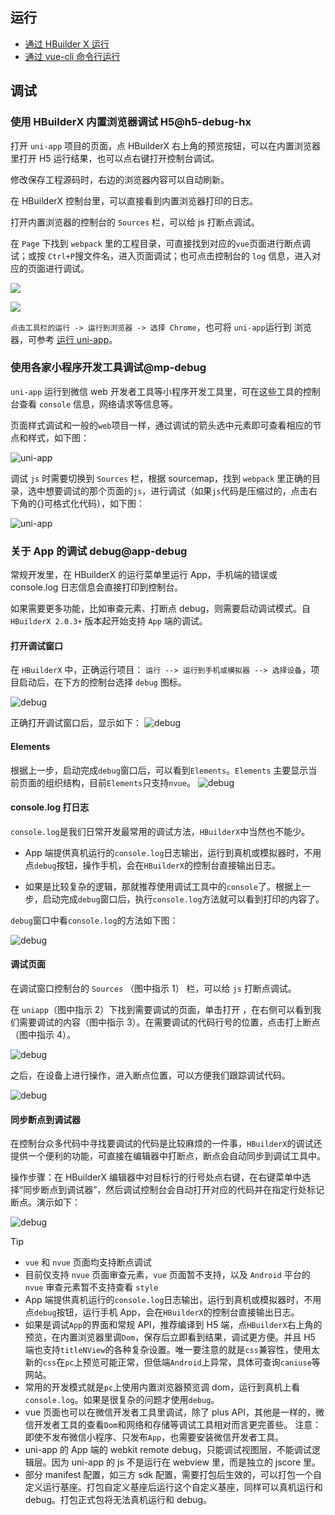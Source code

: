 ## 运行
- [通过 HBuilder X 运行](/quickstart-hx.html#运行uni-app)
- [通过 vue-cli 命令行运行](/quickstart-cli.html#运行、发布uni-app)

## 调试
### 使用 HBuilderX 内置浏览器调试 H5@h5-debug-hx

打开 `uni-app` 项目的页面，点 HBuilderX 右上角的预览按钮，可以在内置浏览器里打开 H5 运行结果，也可以点右键打开控制台调试。

修改保存工程源码时，右边的浏览器内容可以自动刷新。

在 HBuilderX 控制台里，可以直接看到内置浏览器打印的日志。

打开内置浏览器的控制台的 `Sources` 栏，可以给 js 打断点调试。

在 `Page` 下找到 `webpack` 里的工程目录，可直接找到对应的`vue`页面进行断点调试；或按 `Ctrl+P`搜文件名，进入页面调试；也可点击控制台的 `log` 信息，进入对应的页面进行调试。

![](https://bjetxgzv.cdn.bspapp.com/VKCEYUGU-uni-app-doc/56abde90-4f34-11eb-8a36-ebb87efcf8c0.png)

![](https://bjetxgzv.cdn.bspapp.com/VKCEYUGU-uni-app-doc/5762ab70-4f34-11eb-bdc1-8bd33eb6adaa.png)

`点击工具栏的运行 -> 运行到浏览器 -> 选择 Chrome`，也可将 `uni-app`运行到 浏览器，可参考 [运行 uni-app](/quickstart?id=运行uni-app)。

### 使用各家小程序开发工具调试@mp-debug

`uni-app` 运行到微信 web 开发者工具等小程序开发工具里，可在这些工具的控制台查看 `console` 信息，网络请求等信息等。

页面样式调试和一般的`web`项目一样，通过调试的箭头选中元素即可查看相应的节点和样式，如下图：

![uni-app](https://bjetxgzv.cdn.bspapp.com/VKCEYUGU-uni-app-doc/51d2b830-4f34-11eb-a16f-5b3e54966275.png)

调试 `js` 时需要切换到 `Sources` 栏，根据 sourcemap，找到 `webpack` 里正确的目录，选中想要调试的那个页面的`js`，进行调试（如果`js`代码是压缩过的，点击右下角的{}可格式化代码），如下图：

![uni-app](https://bjetxgzv.cdn.bspapp.com/VKCEYUGU-uni-app-doc/52889ab0-4f34-11eb-b680-7980c8a877b8.png)

### 关于 App 的调试 debug@app-debug

常规开发里，在 HBuilderX 的运行菜单里运行 App，手机端的错误或 console.log 日志信息会直接打印到控制台。

如果需要更多功能，比如审查元素、打断点 debug，则需要启动调试模式。自 `HBuilderX 2.0.3+` 版本起开始支持 `App` 端的调试。

#### 打开调试窗口

在 `HBuilderX` 中，正确运行项目： `运行 --> 运行到手机或模拟器 --> 选择设备`，项目启动后，在下方的控制台选择 `debug` 图标。

![debug](https://bjetxgzv.cdn.bspapp.com/VKCEYUGU-uni-app-doc/55245430-4f34-11eb-97b7-0dc4655d6e68.png)

正确打开调试窗口后，显示如下：
![debug](https://bjetxgzv.cdn.bspapp.com/VKCEYUGU-uni-app-doc/50f7e890-4f34-11eb-b680-7980c8a877b8.png)

#### Elements

根据上一步，启动完成`debug`窗口后，可以看到`Elements`。`Elements` 主要显示当前页面的组织结构，目前`Elements`只支持`nvue`。
![debug](https://bjetxgzv.cdn.bspapp.com/VKCEYUGU-uni-app-doc/5433b2a0-4f34-11eb-8a36-ebb87efcf8c0.png)

#### console.log 打日志

`console.log`是我们日常开发最常用的调试方法，`HBuilderX`中当然也不能少。

- App 端提供真机运行的`console.log`日志输出，运行到真机或模拟器时，不用点`debug`按钮，操作手机，会在`HBuilderX`的控制台直接输出日志。

- 如果是比较复杂的逻辑，那就推荐使用调试工具中的`console`了。根据上一步，启动完成`debug`窗口后，执行`console.log`方法就可以看到打印的内容了。

`debug`窗口中看`console.log`的方法如下图：

![debug](https://bjetxgzv.cdn.bspapp.com/VKCEYUGU-uni-app-doc/53673ae0-4f34-11eb-a16f-5b3e54966275.jpg)

#### 调试页面

在调试窗口控制台的 `Sources` （图中指示 1） 栏，可以给 `js` 打断点调试。

在 `uniapp`（图中指示 2）下找到需要调试的页面，单击打开 ，在右侧可以看到我们需要调试的内容（图中指示 3）。在需要调试的代码行号的位置，点击打上断点（图中指示 4）。

![debug](https://bjetxgzv.cdn.bspapp.com/VKCEYUGU-uni-app-doc/58f09e70-4f34-11eb-8a36-ebb87efcf8c0.png)

之后，在设备上进行操作，进入断点位置，可以方便我们跟踪调试代码。

![debug](https://bjetxgzv.cdn.bspapp.com/VKCEYUGU-uni-app-doc/5839d190-4f34-11eb-8a36-ebb87efcf8c0.png)

#### 同步断点到调试器

在控制台众多代码中寻找要调试的代码是比较麻烦的一件事，`HBuilderX`的调试还提供一个便利的功能，可直接在编辑器中打断点，断点会自动同步到调试工具中。

操作步骤：在 HBuilderX 编辑器中对目标行的行号处点右键，在右键菜单中选择“同步断点到调试器”，然后调试控制台会自动打开对应的代码并在指定行处标记断点。演示如下：

![debug](https://bjetxgzv.cdn.bspapp.com/VKCEYUGU-uni-app-doc/55de5560-4f34-11eb-8a36-ebb87efcf8c0.gif)

Tip

- `vue` 和 `nvue` 页面均支持断点调试
- 目前仅支持 `nvue` 页面审查元素，`vue` 页面暂不支持，以及 `Android` 平台的 `nvue` 审查元素暂不支持查看 `style`
- App 端提供真机运行的`console.log`日志输出，运行到真机或模拟器时，不用点`debug`按钮，运行手机 App，会在`HBuilderX`的控制台直接输出日志。
- 如果是调试`App`的界面和常规 API，推荐编译到 H5 端，点`HBuilderX`右上角的预览，在内置浏览器里调`Dom`，保存后立即看到结果，调试更方便。并且 H5 端也支持`titleNView`的各种复杂设置。唯一要注意的就是`css`兼容性，使用太新的`css`在`pc`上预览可能正常，但低端`Android`上异常，具体可查询`caniuse`等网站。
- 常用的开发模式就是`pc`上使用内置浏览器预览调 dom，运行到真机上看`console.log`。如果是很复杂的问题才使用`debug`。
- vue 页面也可以在微信开发者工具里调试，除了 plus API，其他是一样的，微信开发者工具的查看`Dom`和网络和存储等调试工具相对而言更完善些。
  注意：即使不发布微信小程序、只发布`App`，也需要安装微信开发者工具。
- uni-app 的 App 端的 webkit remote debug，只能调试视图层，不能调试逻辑层。因为 uni-app 的 js 不是运行在 webview 里，而是独立的 jscore 里。
- 部分 manifest 配置，如三方 sdk 配置，需要打包后生效的，可以打包一个自定义运行基座。打包自定义基座后运行这个自定义基座，同样可以真机运行和 debug。打包正式包将无法真机运行和 debug。
